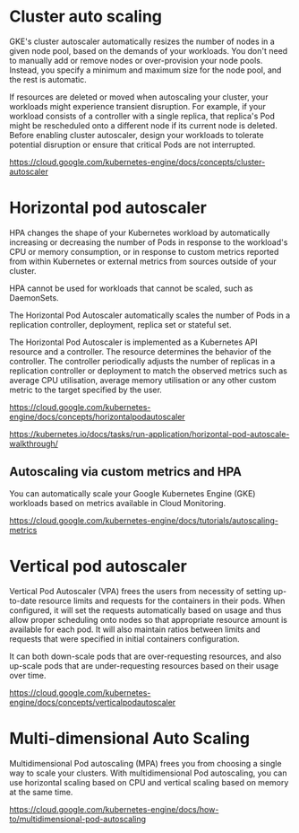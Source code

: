 # Cluster auto scaling

GKE's cluster autoscaler automatically resizes the number of nodes in a given node pool, based on the demands of your workloads. You don't need to manually add or remove nodes or over-provision your node pools. Instead, you specify a minimum and maximum size for the node pool, and the rest is automatic.

If resources are deleted or moved when autoscaling your cluster, your workloads might experience transient disruption. For example, if your workload consists of a controller with a single replica, that replica's Pod might be rescheduled onto a different node if its current node is deleted. Before enabling cluster autoscaler, design your workloads to tolerate potential disruption or ensure that critical Pods are not interrupted.

https://cloud.google.com/kubernetes-engine/docs/concepts/cluster-autoscaler

# Horizontal pod autoscaler 

HPA changes the shape of your Kubernetes workload by automatically increasing or decreasing the number of Pods in response to the workload's CPU or memory consumption, or in response to custom metrics reported from within Kubernetes or external metrics from sources outside of your cluster.

HPA cannot be used for workloads that cannot be scaled, such as DaemonSets.

The Horizontal Pod Autoscaler automatically scales the number of Pods in a replication controller, deployment, replica set or stateful set.

The Horizontal Pod Autoscaler is implemented as a Kubernetes API resource and a controller. The resource determines the behavior of the controller. The controller periodically adjusts the number of replicas in a replication controller or deployment to match the observed metrics such as average CPU utilisation, average memory utilisation or any other custom metric to the target specified by the user.

https://cloud.google.com/kubernetes-engine/docs/concepts/horizontalpodautoscaler

https://kubernetes.io/docs/tasks/run-application/horizontal-pod-autoscale-walkthrough/


## Autoscaling via custom metrics and HPA

You can automatically scale your Google Kubernetes Engine (GKE) workloads based on metrics available in Cloud Monitoring. 

https://cloud.google.com/kubernetes-engine/docs/tutorials/autoscaling-metrics

# Vertical pod autoscaler 

Vertical Pod Autoscaler (VPA) frees the users from necessity of setting up-to-date resource limits and requests for the containers in their pods. When configured, it will set the requests automatically based on usage and thus allow proper scheduling onto nodes so that appropriate resource amount is available for each pod. It will also maintain ratios between limits and requests that were specified in initial containers configuration.

It can both down-scale pods that are over-requesting resources, and also up-scale pods that are under-requesting resources based on their usage over time.

https://cloud.google.com/kubernetes-engine/docs/concepts/verticalpodautoscaler

# Multi-dimensional Auto Scaling

Multidimensional Pod autoscaling (MPA) frees you from choosing a single way to scale your clusters. With multidimensional Pod autoscaling, you can use horizontal scaling based on CPU and vertical scaling based on memory at the same time.

https://cloud.google.com/kubernetes-engine/docs/how-to/multidimensional-pod-autoscaling
